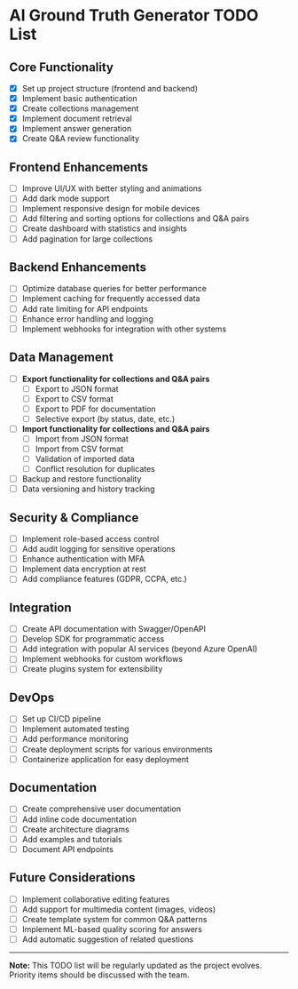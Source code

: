# AI Ground Truth Generator TODO List

## Core Functionality

- [x] Set up project structure (frontend and backend)
- [x] Implement basic authentication
- [x] Create collections management
- [x] Implement document retrieval
- [x] Implement answer generation
- [x] Create Q&A review functionality

## Frontend Enhancements

- [ ] Improve UI/UX with better styling and animations
- [ ] Add dark mode support
- [ ] Implement responsive design for mobile devices
- [ ] Add filtering and sorting options for collections and Q&A pairs
- [ ] Create dashboard with statistics and insights
- [ ] Add pagination for large collections

## Backend Enhancements

- [ ] Optimize database queries for better performance
- [ ] Implement caching for frequently accessed data
- [ ] Add rate limiting for API endpoints
- [ ] Enhance error handling and logging
- [ ] Implement webhooks for integration with other systems

## Data Management

- [ ] **Export functionality for collections and Q&A pairs**
  - [ ] Export to JSON format
  - [ ] Export to CSV format
  - [ ] Export to PDF for documentation
  - [ ] Selective export (by status, date, etc.)

- [ ] **Import functionality for collections and Q&A pairs**
  - [ ] Import from JSON format
  - [ ] Import from CSV format
  - [ ] Validation of imported data
  - [ ] Conflict resolution for duplicates

- [ ] Backup and restore functionality
- [ ] Data versioning and history tracking

## Security & Compliance

- [ ] Implement role-based access control
- [ ] Add audit logging for sensitive operations
- [ ] Enhance authentication with MFA
- [ ] Implement data encryption at rest
- [ ] Add compliance features (GDPR, CCPA, etc.)

## Integration

- [ ] Create API documentation with Swagger/OpenAPI
- [ ] Develop SDK for programmatic access
- [ ] Add integration with popular AI services (beyond Azure OpenAI)
- [ ] Implement webhooks for custom workflows
- [ ] Create plugins system for extensibility

## DevOps

- [ ] Set up CI/CD pipeline
- [ ] Implement automated testing
- [ ] Add performance monitoring
- [ ] Create deployment scripts for various environments
- [ ] Containerize application for easy deployment

## Documentation

- [ ] Create comprehensive user documentation
- [ ] Add inline code documentation
- [ ] Create architecture diagrams
- [ ] Add examples and tutorials
- [ ] Document API endpoints

## Future Considerations

- [ ] Implement collaborative editing features
- [ ] Add support for multimedia content (images, videos)
- [ ] Create template system for common Q&A patterns
- [ ] Implement ML-based quality scoring for answers
- [ ] Add automatic suggestion of related questions

---

**Note:** This TODO list will be regularly updated as the project evolves. Priority items should be discussed with the team.
